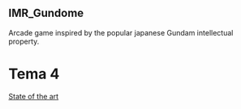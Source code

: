 ## IMR_Gundome
Arcade game inspired by the popular japanese Gundam intellectual property.

# Tema 4
[State of the art](https://docs.google.com/document/d/1Yvvm8SJ3nrFc4p69qCTtInEDOo3--a3n1dspYxmCiIU/edit?usp=sharing)
